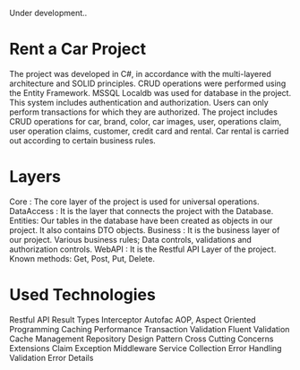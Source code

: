 Under development..

# Rent a Car Project

The project was developed in C#, in accordance with the multi-layered architecture and SOLID principles.
CRUD operations were performed using the Entity Framework.
MSSQL Localdb was used for database in the project.
This system includes authentication and authorization.
Users can only perform transactions for which they are authorized.
The project includes CRUD operations for car, brand, color, car images, user, operations claim, user operation claims, customer, credit card and rental.
Car rental is carried out according to certain business rules.

# Layers
Core : The core layer of the project is used for universal operations.
DataAccess : It is the layer that connects the project with the Database.
Entities: Our tables in the database have been created as objects in our project. It also contains DTO objects.
Business : It is the business layer of our project. Various business rules; Data controls, validations and authorization controls.
WebAPI : It is the Restful API Layer of the project. Known methods: Get, Post, Put, Delete.

# Used Technologies
Restful API
Result Types
Interceptor
Autofac
AOP, Aspect Oriented Programming
Caching
Performance
Transaction
Validation
Fluent Validation
Cache Management
Repository Design Pattern
Cross Cutting Concerns
Extensions
Claim
Exception Middleware
Service Collection
Error Handling
Validation Error Details
